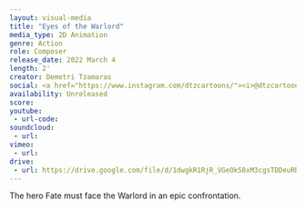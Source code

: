 ```yaml
---
layout: visual-media
title: "Eyes of the Warlord"
media_type: 2D Animation
genre: Action
role: Composer
release_date: 2022 March 4
length: 2'
creator: Demetri Tzamaras
social: <a href="https://www.instagram.com/dtzcartoons/"><i>@dtzcartoons</i></a>
availability: Unreleased
score:
youtube:
 - url-code:
soundcloud: 
 - url:
vimeo:
 - url:
drive:
 - url: https://drive.google.com/file/d/1dwgkR1RjR_VGeOkS8xM3cgsTDDeuRBbv/preview
---
```


The hero Fate must face the Warlord in an epic confrontation.
